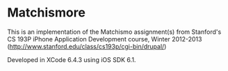 Matchismore
===========

This is an implementation of the Matchismo assignment(s) from Stanford's CS 193P iPhone Application Development course,
Winter 2012-2013 (http://www.stanford.edu/class/cs193p/cgi-bin/drupal/)

Developed in XCode 6.4.3 using iOS SDK 6.1.
